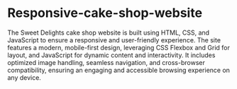# Responsive-cake-shop-website

The Sweet Delights cake shop website is built using HTML, CSS, and JavaScript to ensure a responsive and user-friendly experience. The site features a modern, mobile-first design, leveraging CSS Flexbox and Grid for layout, and JavaScript for dynamic content and interactivity. It includes optimized image handling, seamless navigation, and cross-browser compatibility, ensuring an engaging and accessible browsing experience on any device.
